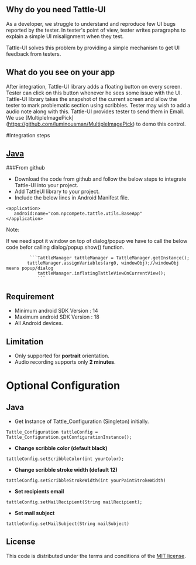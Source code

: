 
## Why do you need Tattle-UI

As a developer, we struggle to understand and reproduce few UI 
bugs reported by the tester. In tester's point of view, tester 
writes paragraphs to explain a simple UI misalignment when they test.

Tattle-UI solves this problem by providing a simple mechanism to get UI feedback 
from testers.

## What do you see on your app

After integration, Tattle-UI library adds a floating button on every screen. 
Tester can click on this button whenever he sees some issue with the UI. 
Tattle-UI library takes the snapshot of the current screen and allow the tester 
to mark problematic section using scribbles. Tester may wish to add a audio note along with this. 
Tattle-UI provides tester to send them in Email. We use [MultipleImagePick] (https://github.com/luminousman/MultipleImagePick) to demo this control.

   

#Integration steps

## [Java](https://github.com/npctech/Tattle-UI-Android/tree/master/)

###From github 

* Download the code from github and follow the below steps to integrate Tattle-UI into your project.
* Add TattleUI library to your project.
* Include the below lines in Android Manifest file.
```
<application> 
   android:name="com.npcompete.tattle.utils.BaseApp" 
</application>
```

Note:

If we need spot it window on top of dialog/popup we have to call the below code befor calling dialog/popup.show() function.

           
             ```TattleManager tattleManager = TattleManager.getInstance();	
           	tattleManager.assignVariables(arg0, windowObj);//windowObj means popup/dialog
                tattleManager.inflatingTattleViewOnCurrentView();
                ```

## Requirement

* Minimum android SDK Version : 14
* Maximum android SDK Version : 18
* All Android devices.

## Limitation

- Only supported for **portrait** orientation.
- Audio recording supports only **2 minutes**.

# Optional Configuration

## Java

* Get Instance of Tattle_Configuration (Singleton) initially.
``` 
Tattle_Configuration tattleConfig = Tattle_Configuration.getConfigurationInstance();
```
* **Change scribble color (default black)**
```
tattleConfig.setScribbleColor(int yourColor);
```
* **Change scribble stroke width (default 12)**
```
tattleConfig.setScribbleStrokeWidth(int yourPaintStrokeWidth)
```
* **Set recipients email**
```
tattleConfig.setMailRecipient(String mailRecipient);
```
* **Set mail subject**
```
tattleConfig.setMailSubject(String mailSubject)
```
## License  
  
This code is distributed under the terms and conditions of the [MIT license](LICENSE).
